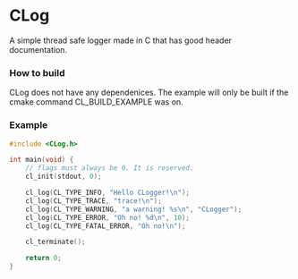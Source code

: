 # CLog

A simple thread safe logger made in C that has good header documentation.

### How to build

CLog does not have any dependenices. The example will only be built if the cmake command CL_BUILD_EXAMPLE was on.

### Example

```c 
#include <CLog.h>

int main(void) {
    // flags must always be 0. It is reserved.
    cl_init(stdout, 0);

    cl_log(CL_TYPE_INFO, "Hello CLogger!\n");
    cl_log(CL_TYPE_TRACE, "trace!\n");
    cl_log(CL_TYPE_WARNING, "a warning! %s\n", "CLogger");
    cl_log(CL_TYPE_ERROR, "Oh no! %d\n", 10);
    cl_log(CL_TYPE_FATAL_ERROR, "Oh no!\n");

    cl_terminate();

    return 0;
}
```
